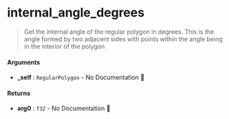 # internal\_angle\_degrees

>  Get the internal angle of the regular polygon in degrees.
>  This is the angle formed by two adjacent sides with points
>  within the angle being in the interior of the polygon

#### Arguments

- **\_self** : `RegularPolygon` \- No Documentation 🚧

#### Returns

- **arg0** : `f32` \- No Documentation 🚧
